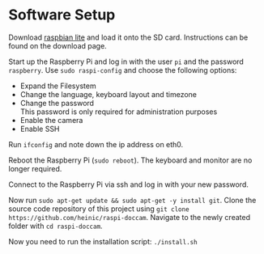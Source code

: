 # Software Setup

Download [raspbian lite](https://www.raspberrypi.org/downloads/raspbian/)
and load it onto the SD card. Instructions can be found on the download page.

Start up the Raspberry Pi and log in with the user `pi` and the password
`raspberry`. Use `sudo raspi-config` and choose the following options:
- Expand the Filesystem
- Change the language, keyboard layout and timezone
- Change the password  
  This password is only required for administration purposes
- Enable the camera
- Enable SSH

Run `ifconfig` and note down the ip address on eth0.

Reboot the Raspberry Pi (`sudo reboot`). The keyboard and monitor are no longer
required.

Connect to the Raspberry Pi via ssh and log in with your new password.

Now run `sudo apt-get update && sudo apt-get -y install git`.
Clone the source code repository of this project using
`git clone https://github.com/heinic/raspi-doccam`. Navigate to the newly
created folder with `cd raspi-doccam`.

Now you need to run the installation script: `./install.sh`
